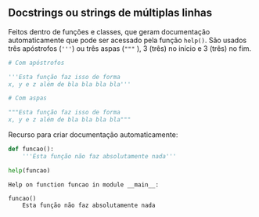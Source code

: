 ## Docstrings ou strings de múltiplas linhas

Feitos dentro de funções e classes, que geram documentação automaticamente
que pode ser acessado pela função `help()`.
São usados três apóstrofos (`'''`) ou três aspas (`"""` ), 3 (três) no início
e 3 (três) no fim.

``` python
# Com apóstrofos

'''Esta função faz isso de forma
x, y e z além de bla bla bla bla'''

# Com aspas

"""Esta função faz isso de forma
x, y e z além de bla bla bla bla"""
```

Recurso para criar documentação automaticamente:

``` python
def funcao():
    '''Esta função não faz absolutamente nada'''

help(funcao)
```

``` console
Help on function funcao in module __main__:

funcao()
    Esta função não faz absolutamente nada
```

